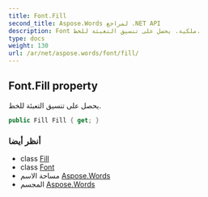 ```yaml
---
title: Font.Fill
second_title: Aspose.Words لمراجع .NET API
description: Font ملكية. يحصل على تنسيق التعبئة للخط.
type: docs
weight: 130
url: /ar/net/aspose.words/font/fill/
---
```

## Font.Fill property

يحصل على تنسيق التعبئة للخط.

```csharp
public Fill Fill { get; }
```

### أنظر أيضا

* class [Fill](../../../aspose.words.drawing/fill/)
* class [Font](../)
* مساحة الاسم [Aspose.Words](../../font/)
* المجسم [Aspose.Words](../../../)


